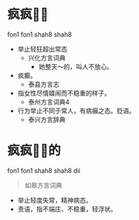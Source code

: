 # 疯疯𧺕𧺕
fon1 fon1 shah8 shah8
+ 举止轻狂超出常态
  * 兴化方言词典
    - 她整天～的，叫人不放心。
+ 疯癫。
  * 泰县方言志
+ 指女性尽情嬉闹而不稳重的样子。
  * 泰州方言词典4
+ 行为举止不同于常人，有病癲之态。贬语。
  * 泰兴方言辞典

# 疯疯𧺕𧺕的
fon1 fon1 shah8 shah8 dii
> 如皋方言词典
- 举止轻度失常，精神病态。
- 责语，指不端庄、不稳重，轻浮状。
